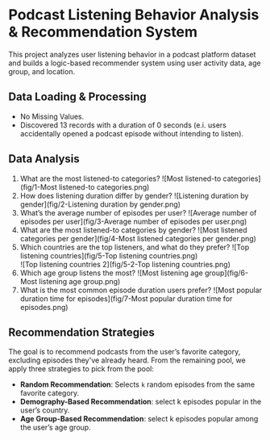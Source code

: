 # Podcast Listening Behavior Analysis & Recommendation System
This project analyzes user listening behavior in a podcast platform dataset and builds a logic-based recommender system using user activity data, age group, and location.

## Data Loading & Processing
- No Missing Values.
- Discovered 13 records with a duration of 0 seconds (e.i. users accidentally opened a podcast episode without intending to listen).

## Data Analysis
1. What are the most listened-to categories?
  ![Most listened-to categories](fig/1-Most listened-to categories.png)
2. How does listening duration differ by gender?
   ![Listening duration by gender](fig/2-Listening duration by gender.png)
3. What’s the average number of episodes per user?
   ![Average number of episodes per user](fig/3-Average number of episodes per user.png)
4. What are the most listened-to categories by gender?
  ![Most listened categories per gender](fig/4-Most listened categories per gender.png)
5. Which countries are the top listeners, and what do they prefer?
   ![Top listening countries](fig/5-Top listening countries.png)  
   ![Top listening countries 2](fig/5-2-Top listening countries.png)
6. Which age group listens the most?
   ![Most listening age group](fig/6-Most listening age group.png)
7. What is the most common episode duration users prefer?
   ![Most popular duration time for episodes](fig/7-Most popular duration time for episodes.png)

## Recommendation Strategies
The goal is to recommend podcasts from the user’s favorite category, excluding episodes they've already heard. From the remaining pool, we apply three strategies to pick from the pool:
- **Random Recommendation**: Selects `k` random episodes from the same favorite category.
- **Demography-Based Recommendation**: select k episodes popular in the user’s country.
- **Age Group-Based Recommendation**: select k episodes popular among the user’s age group.



